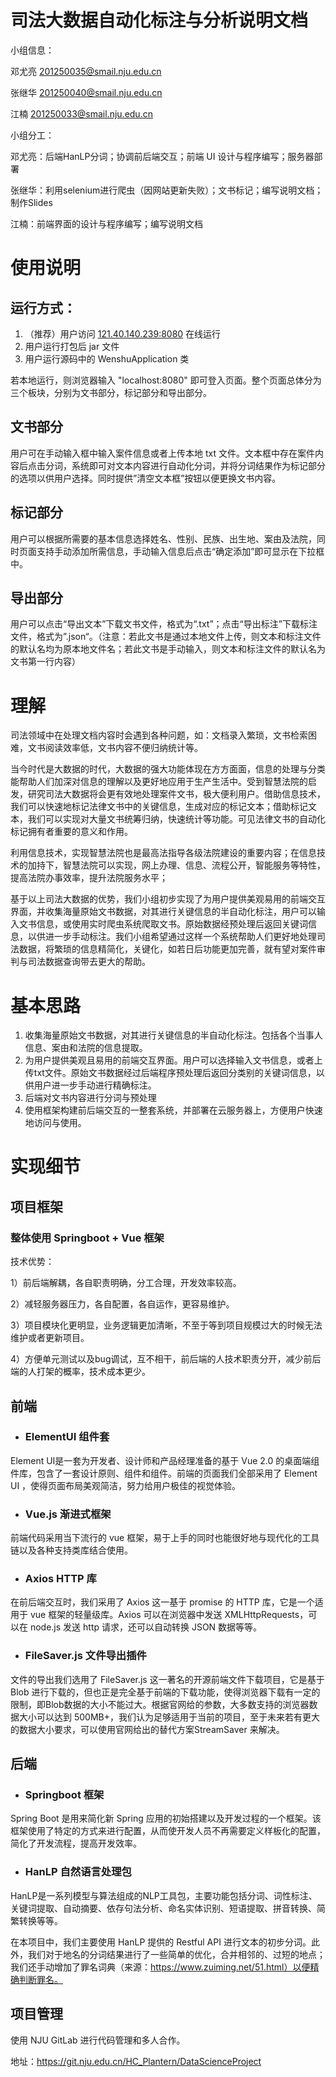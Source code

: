 # **司法大数据自动化标注与分析说明文档**

小组信息：

邓尤亮 201250035@smail.nju.edu.cn

张继华 201250040@smail.nju.edu.cn

江楠 201250033@smail.nju.edu.cn



小组分工：

邓尤亮：后端HanLP分词；协调前后端交互；前端 UI 设计与程序编写；服务器部署

张继华：利用selenium进行爬虫（因网站更新失败）；文书标记；编写说明文档；制作Slides

江楠：前端界面的设计与程序编写；编写说明文档



# **使用说明**

## **运行方式：**

1. （推荐）用户访问 [121.40.140.239:8080](http://121.40.140.239:8080) 在线运行
2. 用户运行打包后 jar 文件
3. 用户运行源码中的 WenshuApplication 类

若本地运行，则浏览器输入 "localhost:8080" 即可登入页面。整个页面总体分为三个板块，分别为文书部分，标记部分和导出部分。

## **文书部分**

用户可在手动输入框中输入案件信息或者上传本地 txt 文件。文本框中存在案件内容后点击分词，系统即可对文本内容进行自动化分词，并将分词结果作为标记部分的选项以供用户选择。同时提供”清空文本框”按钮以便更换文书内容。

## **标记部分**

用户可以根据所需要的基本信息选择姓名、性别、民族、出生地、案由及法院，同时页面支持手动添加所需信息，手动输入信息后点击“确定添加”即可显示在下拉框中。

## **导出部分**

用户可以点击“导出文本”下载文书文件，格式为“.txt”；点击“导出标注”下载标注文件，格式为”.json“。（注意：若此文书是通过本地文件上传，则文本和标注文件的默认名均为原本地文件名；若此文书是手动输入，则文本和标注文件的默认名为文书第一行内容）



# **理解**

司法领域中在处理文档内容时会遇到各种问题，如：文档录入繁琐，文书检索困难，文书阅读效率低，文书内容不便归纳统计等。

当今时代是大数据的时代，大数据的强大功能体现在方方面面，信息的处理与分类能帮助人们加深对信息的理解以及更好地应用于生产生活中。受到智慧法院的启发，研究司法大数据将会更有效地处理案件文书，极大便利用户。借助信息技术，我们可以快速地标记法律文书中的关键信息，生成对应的标记文本；借助标记文本，我们可以实现对大量文书统筹归纳，快速统计等功能。可见法律文书的自动化标记拥有者重要的意义和作用。

利用信息技术，实现智慧法院也是最高法指导各级法院建设的重要内容；在信息技术的加持下，智慧法院可以实现，网上办理、信息、流程公开，智能服务等特性，提高法院办事效率，提升法院服务水平；

基于以上司法大数据的优势，我们小组初步实现了为用户提供美观易用的前端交互界面，并收集海量原始文书数据，对其进行关键信息的半自动化标注，用户可以输入文书信息，或使用实时爬虫系统爬取文书。原始数据经预处理后返回关键词信息，以供进一步手动标注。我们小组希望通过这样一个系统帮助人们更好地处理司法数据，将繁琐的信息精简化，关键化，如若日后功能更加完善，就有望对案件审判与司法数据查询带去更大的帮助。



# **基本思路**

1. 收集海量原始文书数据，对其进行关键信息的半自动化标注。包括各个当事人信息、案由和法院的信息提取。
2. 为用户提供美观且易用的前端交互界面。用户可以选择输入文书信息，或者上传txt文件。原始文书数据经过后端程序预处理后返回分类别的关键词信息，以供用户进一步手动进行精确标注。
3. 后端对文书内容进行分词与预处理
4. 使用框架构建前后端交互的一整套系统，并部署在云服务器上，方便用户快速地访问与使用。



# **实现细节**



## **项目框架**

### 整体使用 Springboot + Vue 框架

技术优势：

1）前后端解耦，各自职责明确，分工合理，开发效率较高。

2）减轻服务器压力，各自配置，各自运作，更容易维护。

3）项目模块化更明显，业务逻辑更加清晰，不至于等到项目规模过大的时候无法维护或者更新项目。

4）方便单元测试以及bug调试，互不相干，前后端的人技术职责分开，减少前后端的人打架的概率，技术成本更少。



## **前端** 

- ### **ElementUI 组件套**

Element UI是一套为开发者、设计师和产品经理准备的基于 Vue 2.0 的桌面端组件库，包含了一套设计原则、组件和组件。前端的页面我们全部采用了 Element UI ，使得页面布局美观简洁，努力给用户极佳的视觉体验。

- ### **Vue.js 渐进式框架**

前端代码采用当下流行的 vue 框架，易于上手的同时也能很好地与现代化的工具链以及各种支持类库结合使用。

- ### **Axios HTTP 库**

在前后端交互时，我们采用了 Axios 这一基于 promise 的 HTTP 库，它是一个适用于 vue 框架的轻量级库。Axios 可以在浏览器中发送 XMLHttpRequests，可以在 node.js 发送 http 请求，还可以自动转换 JSON 数据等等。

- ### **FileSaver.js 文件导出插件**

文件的导出我们选用了 FileSaver.js 这一著名的开源前端文件下载项目，它是基于 Blob 进行下载的，但也正是完全基于前端的下载功能，使得浏览器下载有一定的限制，即Blob数据的大小不能过大。根据官网给的参数，大多数支持的浏览器数据大小可以达到 500MB+，我们认为足够适用于当前的项目，至于未来若有更大的数据大小要求，可以使用官网给出的替代方案StreamSaver 来解决。

## **后端**

- ### **Springboot 框架**

Spring Boot 是用来简化新 Spring 应用的初始搭建以及开发过程的一个框架。该框架使用了特定的方式来进行配置，从而使开发人员不再需要定义样板化的配置，简化了开发流程，提高开发效率。

- ### **HanLP 自然语言处理包**

HanLP是一系列模型与算法组成的NLP工具包，主要功能包括分词、词性标注、关键词提取、自动摘要、依存句法分析、命名实体识别、短语提取、拼音转换、简繁转换等等。

在本项目中，我们主要使用 HanLP 提供的 Restful API 进行文本的初步分词。此外，我们对于地名的分词结果进行了一些简单的优化，合并相邻的、过短的地点；我们还手动增加了罪名词典（来源：https://www.zuiming.net/51.html）以便精确判断罪名。



## **项目管理**

使用 NJU GitLab 进行代码管理和多人合作。

地址：https://git.nju.edu.cn/HC_Plantern/DataScienceProject